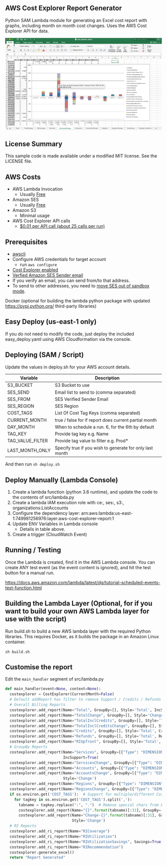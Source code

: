 ## AWS Cost Explorer Report Generator

Python SAM Lambda module for generating an Excel cost report with graphs, including month on month cost changes. Uses the AWS Cost Explorer API for data.

![screenshot](https://github.com/aws-samples/aws-cost-explorer-report/blob/master/screenshot.png)

## License Summary

This sample code is made available under a modified MIT license. See the LICENSE file.

## AWS Costs

* AWS Lambda Invocation 
  * Usually [Free](https://aws.amazon.com/free/)  
* Amazon SES 
  * Usually [Free](https://aws.amazon.com/free/)
* Amazon S3
  * Minimal usage
* AWS Cost Explorer API calls   
  * [$0.01 per API call (about 25 calls per run)](https://aws.amazon.com/aws-cost-management/pricing/)

## Prerequisites

* [awscli](https://aws.amazon.com/cli)
* Configure AWS credentials for target account
  * run `aws configure` 
* [Cost Explorer enabled](https://docs.aws.amazon.com/awsaccountbilling/latest/aboutv2/cost-explorer-signup.html)
* [Verfied Amazon SES Sender email](https://docs.aws.amazon.com/ses/latest/DeveloperGuide/verify-email-addresses.html)
* If you verify an email, you can send from/to that address.
* To send to other addresses, you need to [move SES out of sandbox mode](https://docs.aws.amazon.com/ses/latest/DeveloperGuide/request-production-access.html).  
 
Docker (optional for building the lambda python package with updated https://pypi.python.org/ third-party libraries)

## Easy Deploy (us-east-1 only)
If you do not need to modify the code, just deploy the included easy_deploy.yaml using AWS Cloudformation via the console.

## Deploying (SAM / Script)
Update the values in deploy.sh for your AWS account details.  

  | Variable      | Description                                            |
  | ------------- | ------------------------------------------------------ |
  | S3_BUCKET     | S3 Bucket to use                                       |
  | SES_SEND      | Email list to send to (comma separated)                |
  | SES_FROM      | SES Verified Sender Email                              |
  | SES_REGION    | SES Region                                             |
  | COST_TAGS     | List Of Cost Tag Keys (comma separated)                |
  | CURRENT_MONTH | true / false for if report does current partial month  |
  | DAY_MONTH     | When to schedule a run. 6, for the 6th by default      |
  | TAG_KEY       | Provide tag key e.g. Name                              |
  | TAG_VALUE_FILTER       | Provide tag value to filter e.g. Prod*        |
  | LAST_MONTH_ONLY         | Specify true if you wish to generate for only last month  |

And then run `sh deploy.sh`

## Deploy Manually (Lambda Console)

1. Create a lambda function (python 3.6 runtime), and update the code to the contents of src/lambda.py
2. Create a lambda IAM execution role with ce:, ses:, s3:, organizations:ListAccounts
3. Configure the dependency layer: arn:aws:lambda:us-east-1:749981256976:layer:aws-cost-explorer-report:1
4. Update ENV Variables in Lambda console
   * Details in table above. 
5. Create a trigger (CloudWatch Event)

## Running / Testing

Once the Lambda is created, find it in the AWS Lambda console.
You can create ANY test event (as the event content is ignored), and hit the test button for a manual run.

https://docs.aws.amazon.com/lambda/latest/dg/tutorial-scheduled-events-test-function.html

## Building the Lambda Layer (Optional, for if you want to build your own AWS Lambda layer for use with the script)
Run build.sh to build a new AWS lambda layer with the required Python libraries.
This requires Docker, as it builds the package in an Amazon Linux container.

`sh build.sh`

## Customise the report
Edit the `main_handler` segment of src/lambda.py

```python
def main_handler(event=None, context=None):
  costexplorer = CostExplorer(CurrentMonth=False)
  # Default addReport has filter to remove Support / Credits / Refunds / UpfrontRI
  # Overall Billing Reports
  costexplorer.add_report(Name="Total", GroupBy=[], Style='Total', IncSupport=True)
  costexplorer.add_report(Name="TotalChange", GroupBy=[], Style='Change')
  costexplorer.add_report(Name="TotalInclCredits", GroupBy=[], Style='Total', NoCredits=False, IncSupport=True)
  costexplorer.add_report(Name="TotalInclCreditsChange", GroupBy=[], Style='Change', NoCredits=False)
  costexplorer.add_report(Name="Credits", GroupBy=[], Style='Total', CreditsOnly=True)
  costexplorer.add_report(Name="Refunds", GroupBy=[], Style='Total', RefundOnly=True)
  costexplorer.add_report(Name="RIUpfront", GroupBy=[], Style='Total', UpfrontOnly=True)
  # GroupBy Reports
  costexplorer.add_report(Name="Services", GroupBy=[{"Type": "DIMENSION", "Key": "SERVICE"}], Style='Total',
                          IncSupport=True)
  costexplorer.add_report(Name="ServicesChange", GroupBy=[{"Type": "DIMENSION", "Key": "SERVICE"}], Style='Change')
  costexplorer.add_report(Name="Accounts", GroupBy=[{"Type": "DIMENSION", "Key": "LINKED_ACCOUNT"}], Style='Total')
  costexplorer.add_report(Name="AccountsChange", GroupBy=[{"Type": "DIMENSION", "Key": "LINKED_ACCOUNT"}],
                          Style='Change')
  costexplorer.add_report(Name="Regions", GroupBy=[{"Type": "DIMENSION", "Key": "REGION"}], Style='Total')
  costexplorer.add_report(Name="RegionsChange", GroupBy=[{"Type": "DIMENSION", "Key": "REGION"}], Style='Change')
  if os.environ.get('COST_TAGS'):  # Support for multiple/different Cost Allocation tags
    for tagkey in os.environ.get('COST_TAGS').split(','):
      tabname = tagkey.replace(":", ".")  # Remove special chars from Excel tabname
      costexplorer.add_report(Name="{}".format(tabname)[:31], GroupBy=[{"Type": "TAG", "Key": tagkey}], Style='Total')
      costexplorer.add_report(Name="Change-{}".format(tabname)[:31], GroupBy=[{"Type": "TAG", "Key": tagkey}],
                              Style='Change')
  # RI Reports
  costexplorer.add_ri_report(Name="RICoverage")
  costexplorer.add_ri_report(Name="RIUtilization")
  costexplorer.add_ri_report(Name="RIUtilizationSavings", Savings=True)
  costexplorer.add_ri_report(Name="RIRecommendation")
  costexplorer.generate_excel()
  return "Report Generated"
```
